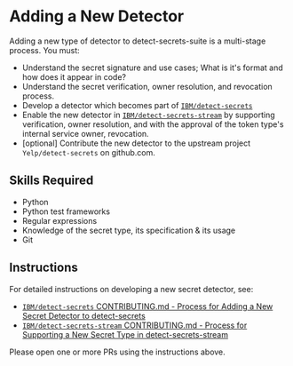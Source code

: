 # Adding a New Detector

Adding a new type of detector to detect-secrets-suite is a multi-stage process. You must:

- Understand the secret signature and use cases; What is it's format and how does it appear in code?
- Understand the secret verification, owner resolution, and revocation process.
- Develop a detector which becomes part of [`IBM/detect-secrets`](https://github.com/IBM/detect-secrets)
- Enable the new detector in [`IBM/detect-secrets-stream`](https://github.com/IBM/detect-secrets-stream) by supporting verification, owner resolution, and with the approval of the token type's internal service owner, revocation.
- [optional] Contribute the new detector to the upstream project `Yelp/detect-secrets` on github.com.

## Skills Required

- Python
- Python test frameworks
- Regular expressions
- Knowledge of the secret type, its specification & its usage
- Git

## Instructions

For detailed instructions on developing a new secret detector, see:

- [`IBM/detect-secrets` CONTRIBUTING.md - Process for Adding a New Secret Detector to detect-secrets](https://github.com/IBM/detect-secrets/blob/master/CONTRIBUTING.md#process-for-adding-a-new-secret-detector-to-detect-secrets)
- [`IBM/detect-secrets-stream` CONTRIBUTING.md - Process for Supporting a New Secret Type in detect-secrets-stream](../CONTRIBUTING.md#process-for-supporting-a-new-secret-type-in-detect-secrets-stream)

Please open one or more PRs using the instructions above.
